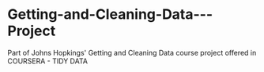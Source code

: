 # Getting-and-Cleaning-Data---Project
Part of Johns Hopkings' Getting and Cleaning Data course project offered in COURSERA - TIDY DATA
